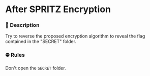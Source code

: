 # After SPRITZ Encryption

### 📄 Description

Try to reverse the proposed encryption algorithm to reveal the flag contained
in the "SECRET" folder. 


### ⛔ Rules
Don't open the `SECRET` folder.
